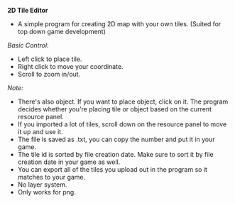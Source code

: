 **2D Tile Editor**
- A simple program for creating 2D map with your own tiles. (Suited for top down game development)

*Basic Control:*
- Left click to place tile.
- Right click to move your coordinate.
- Scroll to zoom in/out.

*Note:*
- There's also object. If you want to place object, click on it. The program decides whether you're placing tile or object based on the current resource panel.
- If you imported a lot of tiles, scroll down on the resource panel to move it up and use it.
- The file is saved as .txt, you can copy the number and put it in your game.
- The tile id is sorted by file creation date. Make sure to sort it by file creation date in your game as well.
- You can export all of the tiles you upload out in the program so it matches to your game.
- No layer system.
- Only works for png.
